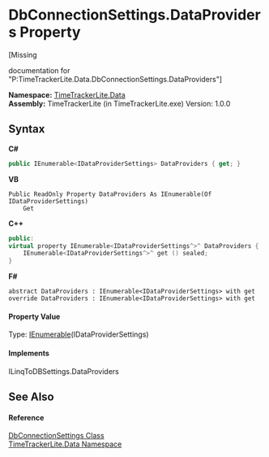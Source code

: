 # DbConnectionSettings.DataProviders Property 
 

\[Missing <summary> documentation for "P:TimeTrackerLite.Data.DbConnectionSettings.DataProviders"\]

**Namespace:**&nbsp;<a href="ab3f657c-6df0-d665-b9bf-c166a389ec06">TimeTrackerLite.Data</a><br />**Assembly:**&nbsp;TimeTrackerLite (in TimeTrackerLite.exe) Version: 1.0.0

## Syntax

**C#**<br />
``` C#
public IEnumerable<IDataProviderSettings> DataProviders { get; }
```

**VB**<br />
``` VB
Public ReadOnly Property DataProviders As IEnumerable(Of IDataProviderSettings)
	Get
```

**C++**<br />
``` C++
public:
virtual property IEnumerable<IDataProviderSettings^>^ DataProviders {
	IEnumerable<IDataProviderSettings^>^ get () sealed;
}
```

**F#**<br />
``` F#
abstract DataProviders : IEnumerable<IDataProviderSettings> with get
override DataProviders : IEnumerable<IDataProviderSettings> with get
```


#### Property Value
Type: <a href="http://msdn2.microsoft.com/en-us/library/9eekhta0" target="_blank">IEnumerable</a>(IDataProviderSettings)

#### Implements
ILinqToDBSettings.DataProviders<br />

## See Also


#### Reference
<a href="937631b1-2b2d-69c8-66bf-e9d357456481">DbConnectionSettings Class</a><br /><a href="ab3f657c-6df0-d665-b9bf-c166a389ec06">TimeTrackerLite.Data Namespace</a><br />